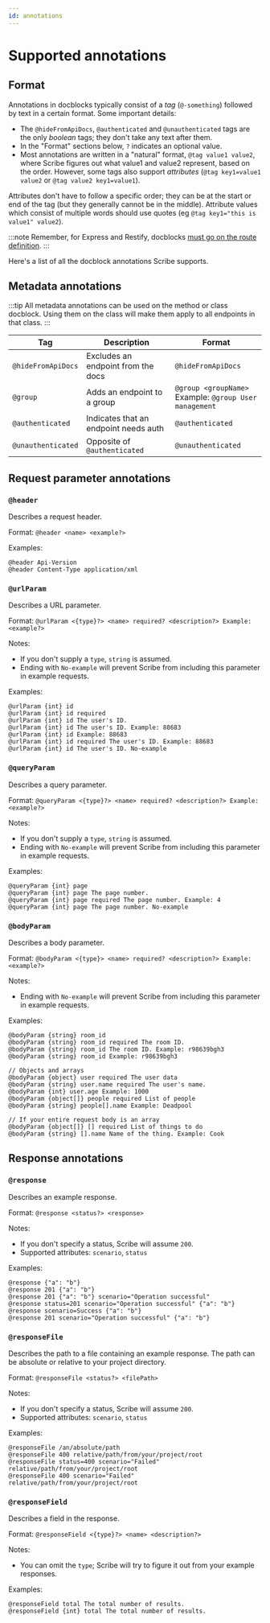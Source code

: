 ```yaml
---
id: annotations
---
```


# Supported annotations

## Format
Annotations in docblocks typically consist of a _tag_ (`@-something`) followed by text in a certain format. Some important details:

- The `@hideFromApiDocs`, `@authenticated` and `@unauthenticated` tags are the only _boolean_ tags; they don't take any text after them.
- In the "Format" sections below, `?` indicates an optional value.
- Most annotations are written in a "natural" format, `@tag value1 value2`, where Scribe figures out what value1 and value2 represent, based on the order. However, some tags also support _attributes_ (`@tag key1=value1 value2` or `@tag value2 key1=value1`).

Attributes don't have to follow a specific order; they can be at the start or end of the tag (but they generally cannot be in the middle). Attribute values which consist of multiple words should use quotes (eg `@tag key1="this is value1" value2`).

:::note
Remember, for Express and Restify, docblocks [must go on the route definition](/nodejs/documenting#an-important-note-about-docblocks).
:::

Here's a list of all the docblock annotations Scribe supports.

## Metadata annotations

:::tip
All metadata annotations can be used on the method or class docblock. Using them on the class will make them apply to all endpoints in that class.
:::

Tag | Description | Format
----|-------------|--------
`@hideFromApiDocs` | Excludes an endpoint from the docs | `@hideFromApiDocs`
`@group` | Adds an endpoint to a group | `@group <groupName>` <br /> Example: `@group User management`
`@authenticated` | Indicates that an endpoint needs auth | `@authenticated` 
`@unauthenticated` | Opposite of `@authenticated` | `@unauthenticated`

## Request parameter annotations
### `@header`
Describes a request header.

Format: `@header <name> <example?>`

Examples: 

```
@header Api-Version
@header Content-Type application/xml
```

### `@urlParam`
Describes a URL parameter.

Format: `@urlParam <{type}?> <name> required? <description?> Example: <example?>`

Notes:
- If you don't supply a `type`, `string` is assumed.
- Ending with `No-example` will prevent Scribe from including this parameter in example requests.

Examples:
```
@urlParam {int} id 
@urlParam {int} id required 
@urlParam {int} id The user's ID. 
@urlParam {int} id The user's ID. Example: 88683
@urlParam {int} id Example: 88683
@urlParam {int} id required The user's ID. Example: 88683
@urlParam {int} id The user's ID. No-example
```

### `@queryParam`
Describes a query parameter.

Format: `@queryParam <{type}?> <name> required? <description?> Example: <example?>`

Notes:
- If you don't supply a `type`, `string` is assumed.
- Ending with `No-example` will prevent Scribe from including this parameter in example requests.

Examples: 
```
@queryParam {int} page 
@queryParam {int} page The page number. 
@queryParam {int} page required The page number. Example: 4
@queryParam {int} page The page number. No-example
```


### `@bodyParam`
Describes a body parameter.

Format: `@bodyParam <{type}> <name> required? <description?> Example: <example?>`

Notes:
- Ending with `No-example` will prevent Scribe from including this parameter in example requests.

Examples:

```
@bodyParam {string} room_id 
@bodyParam {string} room_id required The room ID. 
@bodyParam {string} room_id The room ID. Example: r98639bgh3
@bodyParam {string} room_id Example: r98639bgh3

// Objects and arrays
@bodyParam {object} user required The user data 
@bodyParam {string} user.name required The user's name. 
@bodyParam {int} user.age Example: 1000 
@bodyParam {object[]} people required List of people 
@bodyParam {string} people[].name Example: Deadpool

// If your entire request body is an array
@bodyParam {object[]} [] required List of things to do 
@bodyParam {string} [].name Name of the thing. Example: Cook
```

## Response annotations
### `@response`
Describes an example response.

Format: `@response <status?> <response>`

Notes:
- If you don't specify a status, Scribe will assume `200`.
- Supported attributes: `scenario`, `status`

Examples:

```
@response {"a": "b"}
@response 201 {"a": "b"}
@response 201 {"a": "b"} scenario="Operation successful"
@response status=201 scenario="Operation successful" {"a": "b"}
@response scenario=Success {"a": "b"}
@response 201 scenario="Operation successful" {"a": "b"}
```

### `@responseFile`
Describes the path to a file containing an example response. The path can be absolute or relative to your project directory.

Format: `@responseFile <status?> <filePath>`

Notes:
- If you don't specify a status, Scribe will assume `200`.
- Supported attributes: `scenario`, `status`

Examples:

```
@responseFile /an/absolute/path
@responseFile 400 relative/path/from/your/project/root
@responseFile status=400 scenario="Failed" relative/path/from/your/project/root
@responseFile 400 scenario="Failed" relative/path/from/your/project/root
```

### `@responseField`
Describes a field in the response.

Format: `@responseField <{type}?> <name> <description?>`

Notes:
- You can omit the `type`; Scribe will try to figure it out from your example responses.

Examples:
```
@responseField total The total number of results.
@responseField {int} total The total number of results.
```
